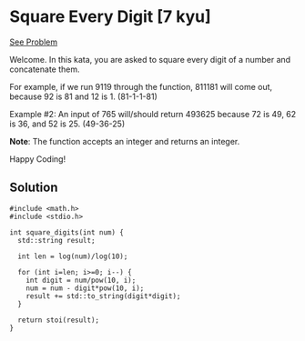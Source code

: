# Square Every Digit [7 kyu]

[See Problem](https://www.codewars.com/kata/546e2562b03326a88e000020)

Welcome. In this kata, you are asked to square every digit of a number and concatenate them.

For example, if we run 9119 through the function, 811181 will come out, because 92 is 81 and 12 is 1. (81-1-1-81)

Example #2: An input of 765 will/should return 493625 because 72 is 49, 62 is 36, and 52 is 25. (49-36-25)

**Note**: The function accepts an integer and returns an integer.

Happy Coding!

## Solution

```
#include <math.h>
#include <stdio.h>

int square_digits(int num) {
  std::string result;
  
  int len = log(num)/log(10);
  
  for (int i=len; i>=0; i--) {
    int digit = num/pow(10, i);
    num = num - digit*pow(10, i);
    result += std::to_string(digit*digit);
  }
  
  return stoi(result);
}
```